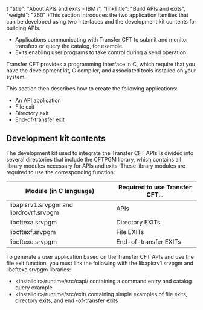 {
    "title": "About  APIs and exits - IBM i",
    "linkTitle": "Build APIs and exits",
    "weight": "260"
}This section introduces the two application families that can be developed using
two interfaces and the development kit contents for building APIs.

-   Applications communicating
    with <span class="mc-variable axway_variables.Component_Short_Name variable">Transfer CFT</span> to submit and monitor transfers or query the catalog,
    for example.
-   Exits enabling
    user programs to take control during a send operation.

<span class="mc-variable axway_variables.Component_Short_Name variable">Transfer CFT</span> provides a programming interface in C, which require that you have the development kit, C compiler, and associated tools installed on your system.

This section then describes how to
create the following applications:

-   An API
    application
-   File exit
-   Directory
    exit
-   End-of-transfer exit

<span id="Development_kit_contents"></span>

## Development kit contents

The development kit used to integrate the <span class="mc-variable axway_variables.Component_Short_Name variable">Transfer CFT</span> APIs is divided
into several directories that include the CFTPGM library, which contains all library modules necessary for APIs and exits. These library modules are required to use the corresponding function:

<table>
   <thead>
      <tr>
<th class="TableStyle-SynchTableStyle_interop-HeadE-Column1-Header1">Module (in C language)         </th>
<th class="TableStyle-SynchTableStyle_interop-HeadD-Column1-Header1">Required to use Transfer CFT...         </th>
      </tr>
   </thead>
   <tbody>
      <tr>
         <td>libapisrv1.srvpgm and librdrovrf.srvpgm         </td>
         <td>APIs         </td>
      </tr>
      <tr>
         <td>libcftexa.srvpgm         </td>
         <td>Directory EXITs         </td>
      </tr>
      <tr>
         <td>libcftexf.srvpgm         </td>
         <td>File EXITs         </td>
      </tr>
      <tr>
         <td>libcftexe.srvpgm         </td>
         <td>End-of-transfer EXITs         </td>
      </tr>
   </tbody>
</table>

To generate a user application based on the <span class="mc-variable axway_variables.Component_Short_Name variable">Transfer CFT</span> APIs and use
the file exit function, you must link the following with the <span class="code">libapisrv1.srvpgm</span> and <span class="code">libcftexe.srvpgm</span> libraries:

-   <span class="code">&lt;installdir>/runtime/src/capi/</span> containing
    a command entry and catalog query example
-   <span class="code">&lt;installdir>/runtime/src/exit/</span> containing
    simple examples of file exits, directory exits, and end
    -of-transfer exits
